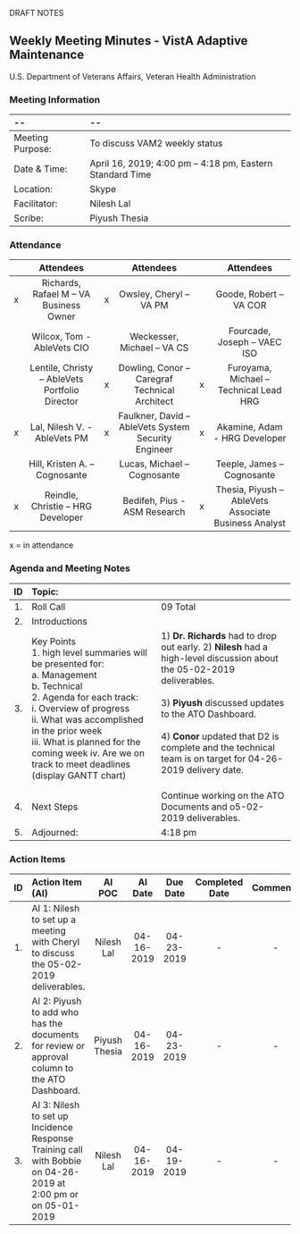 DRAFT NOTES


## Weekly Meeting Minutes  - VistA Adaptive Maintenance
U.S. Department of Veterans Affairs, Veteran Health Administration


### Meeting Information
| -- | -- |
|:---|:---|
| Meeting Purpose: | To discuss VAM2 weekly status  |
| Date & Time: | April 16, 2019; 4:00 pm – 4:18 pm, Eastern Standard Time |
| Location:	| Skype | 
| Facilitator:	| Nilesh Lal |
| Scribe: | Piyush Thesia |


### Attendance

|  | Attendees |  | Attendees	|  | Attendees |
|:---:|:---:|:---:|:---:|:---:|:---:|
| x | Richards, Rafael M – VA Business Owner | x | Owsley, Cheryl – VA PM |  | Goode, Robert – VA COR |
|   | Wilcox, Tom - AbleVets CIO |  | Weckesser, Michael – VA CS |  | Fourcade, Joseph – VAEC ISO |
|  | Lentile, Christy – AbleVets Portfolio Director | x | Dowling, Conor – Caregraf Technical Architect | x | Furoyama, Michael – Technical Lead HRG | 
| x | Lal, Nilesh V. - AbleVets PM | x | Faulkner, David – AbleVets System Security Engineer | x | Akamine, Adam - HRG Developer |
|  | Hill, Kristen A. – Cognosante |  | Lucas, Michael – Cognosante  |  | Teeple, James – Cognosante |
| x | Reindle, Christie – HRG Developer |  | Bedifeh, Pius - ASM Research  | x | Thesia, Piyush – AbleVets Associate Business Analyst |

x = in attendance


### Agenda and Meeting Notes

| ID | Topic: |  |
|:---:|:---|:---|
| 1. | Roll Call | 09 Total |
| 2. | Introductions |  | 
| 3. | Key Points </br> 1.	high level summaries will be presented for: </br> a.	Management </br> b.	Technical </br> 2.	Agenda for each track: </br> i.	Overview of progress </br> ii.	What was accomplished in the prior week </br> iii.	What is planned for the coming week iv.	Are we on track to meet deadlines (display GANTT chart) | 1) **Dr. Richards** had to drop out early. 2) **Nilesh** had a high-level discussion about the 05-02-2019 deliverables.  </br> </br> 3) **Piyush** discussed updates to the ATO Dashboard.  </br> </br> 4) **Conor** updated that D2 is complete and the technical team is on target for 04-26-2019 delivery date.  </br> </br> |
| 4. |	Next Steps | Continue working on the ATO Documents and o5-02-2019 deliverables.   |
| 5. | Adjourned: | 4:18 pm |



### Action Items

| ID | Action Item (AI) | AI POC | AI Date | Due Date | Completed Date | Comments |
|:---:|:---|:---:|:---:|:---:|:---:|:---:|
| 1. | AI 1: Nilesh to set up a meeting with Cheryl to discuss the 05-02-2019 deliverables. | Nilesh Lal | 04-16-2019 | 04-23-2019 | - | - | 
| 2. | AI 2:  Piyush to add who has the documents for review or approval column to the ATO Dashboard. | Piyush Thesia | 04-16-2019 | 04-23-2019 | - | - |
| 3. | AI 3:  Nilesh to set up Incidence Response Training call with Bobbie on 04-26-2019 at 2:00 pm or on 05-01-2019 | Nilesh Lal | 04-16-2019 | 04-19-2019 | - | - |

